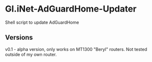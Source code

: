# Gl.iNet-AdGuardHome-Updater
Shell script to update AdGuardHome

Versions
--------
v0.1 - alpha version, only works on MT1300 "Beryl" routers. Not tested outside of my own router.
